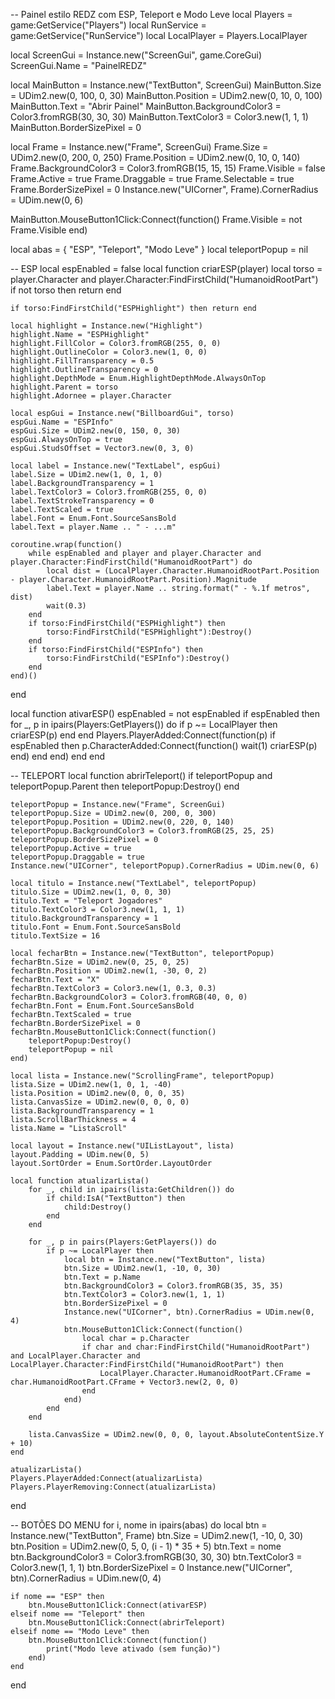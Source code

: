 -- Painel estilo REDZ com ESP, Teleport e Modo Leve
local Players = game:GetService("Players")
local RunService = game:GetService("RunService")
local LocalPlayer = Players.LocalPlayer

local ScreenGui = Instance.new("ScreenGui", game.CoreGui)
ScreenGui.Name = "PainelREDZ"

local MainButton = Instance.new("TextButton", ScreenGui)
MainButton.Size = UDim2.new(0, 100, 0, 30)
MainButton.Position = UDim2.new(0, 10, 0, 100)
MainButton.Text = "Abrir Painel"
MainButton.BackgroundColor3 = Color3.fromRGB(30, 30, 30)
MainButton.TextColor3 = Color3.new(1, 1, 1)
MainButton.BorderSizePixel = 0

local Frame = Instance.new("Frame", ScreenGui)
Frame.Size = UDim2.new(0, 200, 0, 250)
Frame.Position = UDim2.new(0, 10, 0, 140)
Frame.BackgroundColor3 = Color3.fromRGB(15, 15, 15)
Frame.Visible = false
Frame.Active = true
Frame.Draggable = true
Frame.Selectable = true
Frame.BorderSizePixel = 0
Instance.new("UICorner", Frame).CornerRadius = UDim.new(0, 6)

MainButton.MouseButton1Click:Connect(function()
    Frame.Visible = not Frame.Visible
end)

local abas = { "ESP", "Teleport", "Modo Leve" }
local teleportPopup = nil

-- ESP
local espEnabled = false
local function criarESP(player)
    local torso = player.Character and player.Character:FindFirstChild("HumanoidRootPart")
    if not torso then return end

    if torso:FindFirstChild("ESPHighlight") then return end

    local highlight = Instance.new("Highlight")
    highlight.Name = "ESPHighlight"
    highlight.FillColor = Color3.fromRGB(255, 0, 0)
    highlight.OutlineColor = Color3.new(1, 0, 0)
    highlight.FillTransparency = 0.5
    highlight.OutlineTransparency = 0
    highlight.DepthMode = Enum.HighlightDepthMode.AlwaysOnTop
    highlight.Parent = torso
    highlight.Adornee = player.Character

    local espGui = Instance.new("BillboardGui", torso)
    espGui.Name = "ESPInfo"
    espGui.Size = UDim2.new(0, 150, 0, 30)
    espGui.AlwaysOnTop = true
    espGui.StudsOffset = Vector3.new(0, 3, 0)

    local label = Instance.new("TextLabel", espGui)
    label.Size = UDim2.new(1, 0, 1, 0)
    label.BackgroundTransparency = 1
    label.TextColor3 = Color3.fromRGB(255, 0, 0)
    label.TextStrokeTransparency = 0
    label.TextScaled = true
    label.Font = Enum.Font.SourceSansBold
    label.Text = player.Name .. " - ...m"

    coroutine.wrap(function()
        while espEnabled and player and player.Character and player.Character:FindFirstChild("HumanoidRootPart") do
            local dist = (LocalPlayer.Character.HumanoidRootPart.Position - player.Character.HumanoidRootPart.Position).Magnitude
            label.Text = player.Name .. string.format(" - %.1f metros", dist)
            wait(0.3)
        end
        if torso:FindFirstChild("ESPHighlight") then
            torso:FindFirstChild("ESPHighlight"):Destroy()
        end
        if torso:FindFirstChild("ESPInfo") then
            torso:FindFirstChild("ESPInfo"):Destroy()
        end
    end)()
end

local function ativarESP()
    espEnabled = not espEnabled
    if espEnabled then
        for _, p in ipairs(Players:GetPlayers()) do
            if p ~= LocalPlayer then
                criarESP(p)
            end
        end
        Players.PlayerAdded:Connect(function(p)
            if espEnabled then
                p.CharacterAdded:Connect(function()
                    wait(1)
                    criarESP(p)
                end)
            end
        end)
    end
end

-- TELEPORT
local function abrirTeleport()
    if teleportPopup and teleportPopup.Parent then
        teleportPopup:Destroy()
    end

    teleportPopup = Instance.new("Frame", ScreenGui)
    teleportPopup.Size = UDim2.new(0, 200, 0, 300)
    teleportPopup.Position = UDim2.new(0, 220, 0, 140)
    teleportPopup.BackgroundColor3 = Color3.fromRGB(25, 25, 25)
    teleportPopup.BorderSizePixel = 0
    teleportPopup.Active = true
    teleportPopup.Draggable = true
    Instance.new("UICorner", teleportPopup).CornerRadius = UDim.new(0, 6)

    local titulo = Instance.new("TextLabel", teleportPopup)
    titulo.Size = UDim2.new(1, 0, 0, 30)
    titulo.Text = "Teleport Jogadores"
    titulo.TextColor3 = Color3.new(1, 1, 1)
    titulo.BackgroundTransparency = 1
    titulo.Font = Enum.Font.SourceSansBold
    titulo.TextSize = 16

    local fecharBtn = Instance.new("TextButton", teleportPopup)
    fecharBtn.Size = UDim2.new(0, 25, 0, 25)
    fecharBtn.Position = UDim2.new(1, -30, 0, 2)
    fecharBtn.Text = "X"
    fecharBtn.TextColor3 = Color3.new(1, 0.3, 0.3)
    fecharBtn.BackgroundColor3 = Color3.fromRGB(40, 0, 0)
    fecharBtn.Font = Enum.Font.SourceSansBold
    fecharBtn.TextScaled = true
    fecharBtn.BorderSizePixel = 0
    fecharBtn.MouseButton1Click:Connect(function()
        teleportPopup:Destroy()
        teleportPopup = nil
    end)

    local lista = Instance.new("ScrollingFrame", teleportPopup)
    lista.Size = UDim2.new(1, 0, 1, -40)
    lista.Position = UDim2.new(0, 0, 0, 35)
    lista.CanvasSize = UDim2.new(0, 0, 0, 0)
    lista.BackgroundTransparency = 1
    lista.ScrollBarThickness = 4
    lista.Name = "ListaScroll"

    local layout = Instance.new("UIListLayout", lista)
    layout.Padding = UDim.new(0, 5)
    layout.SortOrder = Enum.SortOrder.LayoutOrder

    local function atualizarLista()
        for _, child in ipairs(lista:GetChildren()) do
            if child:IsA("TextButton") then
                child:Destroy()
            end
        end

        for _, p in pairs(Players:GetPlayers()) do
            if p ~= LocalPlayer then
                local btn = Instance.new("TextButton", lista)
                btn.Size = UDim2.new(1, -10, 0, 30)
                btn.Text = p.Name
                btn.BackgroundColor3 = Color3.fromRGB(35, 35, 35)
                btn.TextColor3 = Color3.new(1, 1, 1)
                btn.BorderSizePixel = 0
                Instance.new("UICorner", btn).CornerRadius = UDim.new(0, 4)
                btn.MouseButton1Click:Connect(function()
                    local char = p.Character
                    if char and char:FindFirstChild("HumanoidRootPart") and LocalPlayer.Character and LocalPlayer.Character:FindFirstChild("HumanoidRootPart") then
                        LocalPlayer.Character.HumanoidRootPart.CFrame = char.HumanoidRootPart.CFrame + Vector3.new(2, 0, 0)
                    end
                end)
            end
        end

        lista.CanvasSize = UDim2.new(0, 0, 0, layout.AbsoluteContentSize.Y + 10)
    end

    atualizarLista()
    Players.PlayerAdded:Connect(atualizarLista)
    Players.PlayerRemoving:Connect(atualizarLista)
end

-- BOTÕES DO MENU
for i, nome in ipairs(abas) do
    local btn = Instance.new("TextButton", Frame)
    btn.Size = UDim2.new(1, -10, 0, 30)
    btn.Position = UDim2.new(0, 5, 0, (i - 1) * 35 + 5)
    btn.Text = nome
    btn.BackgroundColor3 = Color3.fromRGB(30, 30, 30)
    btn.TextColor3 = Color3.new(1, 1, 1)
    btn.BorderSizePixel = 0
    Instance.new("UICorner", btn).CornerRadius = UDim.new(0, 4)

    if nome == "ESP" then
        btn.MouseButton1Click:Connect(ativarESP)
    elseif nome == "Teleport" then
        btn.MouseButton1Click:Connect(abrirTeleport)
    elseif nome == "Modo Leve" then
        btn.MouseButton1Click:Connect(function()
            print("Modo leve ativado (sem função)")
        end)
    end
end
